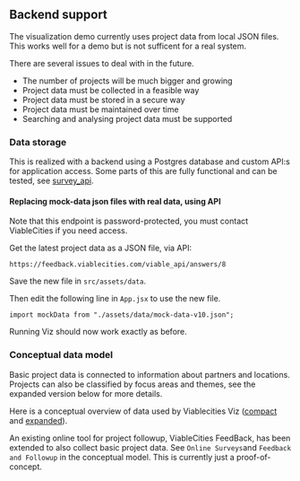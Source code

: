 ## Backend support

The visualization demo currently uses project data from local JSON files. This works well for a demo but is not sufficent for a real system.

There are several issues to deal with in the future.

- The number of projects will be much bigger and growing
- Project data must be collected in a feasible way
- Project data must be stored in a secure way
- Project data must be maintained over time
- Searching and analysing project data must be supported

### Data storage

This is realized with a backend using a Postgres database and custom API:s for application access. Some parts of this are fully functional and can be tested, see [survey_api](https://github.com/kamidev/survey_api).

#### Replacing mock-data json files with real data, using API

Note that this endpoint is password-protected, you must contact ViableCities if you need access.

Get the latest project data as a JSON file, via API:

```
https://feedback.viablecities.com/viable_api/answers/8
```

Save the new file in `src/assets/data`.

Then edit the following line in `App.jsx` to use the new file.

```
import mockData from "./assets/data/mock-data-v10.json";
```

Running Viz should now work exactly as before.

### Conceptual data model

Basic project data is connected to information about partners and locations. Projects can also be classified by focus areas and themes, see the expanded version below for more details.

Here is a conceptual overview of data used by Viablecities Viz ([compact](conceptual_compact.pdf) and [expanded](conceptual_expanded.pdf)).

An existing online tool for project followup, ViableCities FeedBack, has been extended to also collect basic project data. See `Online Surveys`and `Feedback and Followup` in the conceptual model. This is currently just a proof-of-concept.
